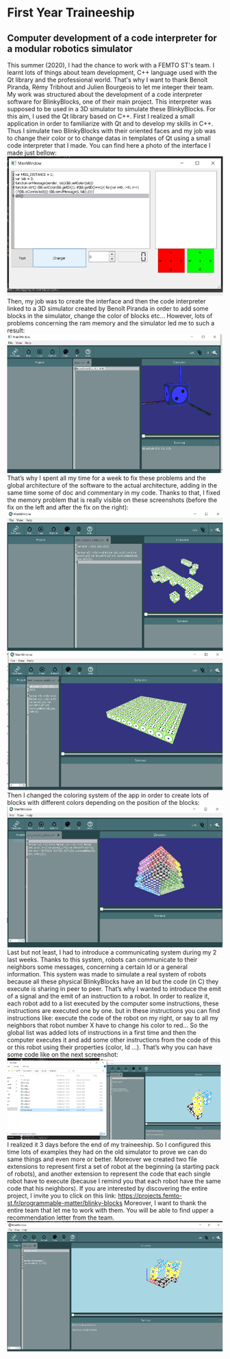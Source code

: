 # First Year Traineeship
## Computer development of a code interpreter for a modular robotics simulator
This summer (2020), I had the chance to work with a FEMTO ST's team. I learnt lots of things about team development, C++ language used with the Qt library and the professional world. That's why I want to thank Benoît Piranda, Rémy Tribhout and Julien Bourgeois to let me integer their team. My work was structured about the development of a code interpreter software for BlinkyBlocks, one of their main project. This interpreter was supposed to be used in a 3D simulator to simulate these BlinkyBlocks. For this aim, I used the Qt library based on C++. First I realized a small application in order to familiarize with Qt and to develop my skills in C++. Thus I simulate two BlinkyBlocks with their oriented faces and my job was to change their color or to change datas in templates of Qt using a small code interpreter that I made. You can find here a photo of the interface I made just bellow:
![image1](./images/im1.png)
Then, my job was to create the interface and then the code interpreter linked to a 3D simulator created by Benoît Piranda in order to add some blocks in the simulator, change the color of blocks etc... However, lots of problems concerning the ram memory and the simulator led me to such a result:
![image2](./images/im2.png)
That’s why I spent all my time for a week to fix these problems and the global architecture of the software to the actual architecture, adding in the same time some of doc and commentary in my code. Thanks to that, I fixed the memory problem that is really visible on these screenshots (before the fix on the left and after the fix on the right):
![image3](./images/im3.png)
![image4](./images/im4.png)
Then I changed the coloring system of the app in order to create lots of blocks with different colors depending on the position of the blocks:
![image5](./images/im5.png)
Last but not least, I had to introduce a communicating system during my 2 last weeks. Thanks to this system, robots can communicate to their neighbors some messages, concerning a certain Id or a general information. This system was made to simulate a real system of robots because all these physical BlinkyBlocks have an Id but the code (in C) they execute is sharing in peer to peer. That’s why I wanted to introduce the emit of a signal and the emit of an instruction to a robot. In order to realize it, each robot add to a list executed by the computer some instructions, these instructions are executed one by one. but in these instructions you can find instructions like: execute the code of the robot on my right, or say to all my neighbors that robot number X have to change his color to red... So the global list was added lots of instructions in a first time and then the computer executes it and add some other instructions from the code of this or this robot using their properties (color, Id ...). That’s why you can have some code like on the next screenshot:
![image6](./images/im6.png)
I realized it 3 days before the end of my traineeship. So I configured this time lots of examples they had on the old simulator to prove we can do same things and even more or better. Moreover we created two file extensions to represent first a set of robot at the beginning (a starting pack of robots), and another extension to represent the code that each single robot have to execute (because I remind you that each robot have the same code that his neighbors). If you are interested by discovering the entire project, I invite you to click on this link: https://projects.femto-st.fr/programmable-matter/blinky-blocks
Moreover, I want to thank the entire team that let me to work with them. You will be able to find upper a recommendation letter from the team.
![image7](./images/im7.png)
